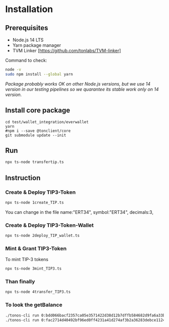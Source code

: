 # Installation

## Prerequisites

- Node.js 14 LTS
- Yarn package manager
- TVM Linker [https://github.com/tonlabs/TVM-linker]

Command to check:
```bash
node -v
sudo npm install --global yarn
```

*Package probably works OK on other Node.js versions, but we use 14 version in our testing pipelines so we quarantee its stable work only on 14 version.*

## Install core package

```shell script
cd test/wallet_integration/everwallet
yarn
#npm i --save @tonclient/core
git submodule update --init
```

## Run

```bash
npx ts-node transfertip.ts
```
## Instruction

### Create & Deploy TIP3-Token

``` bash
npx ts-node 1create_TIP.ts
```
You can change in the file
name:"ERT34",
symbol:"ERT34",
decimals:3,

### Create & Deploy TIP3-Token-Wallet

``` bash
npx ts-node 2deploy_TIP_wallet.ts
```
### Mint & Grant TIP3-Token

To mint TIP-3 tokens

``` bash
npx ts-node 3mint_TIP3.ts
```

### Than finally

```bash
npx ts-node 4transfer_TIP3.ts
```

### To look the getBalance

```bash
./tonos-cli run 0:bdd066bacf2357ca05e3571422d38d12b7dffb584682d9fa6a33b0ea940375f1 getBalance {} --abi flex/tokens-fungible/TONTokenWallet.abi
./tonos-cli run 0:fac2714d40492bf96ed0ff4231a41d274af3b2a36283debce112434a9ceb9647 getBalance {} --abi flex/tokens-fungible/TONTokenWallet.abi
```
